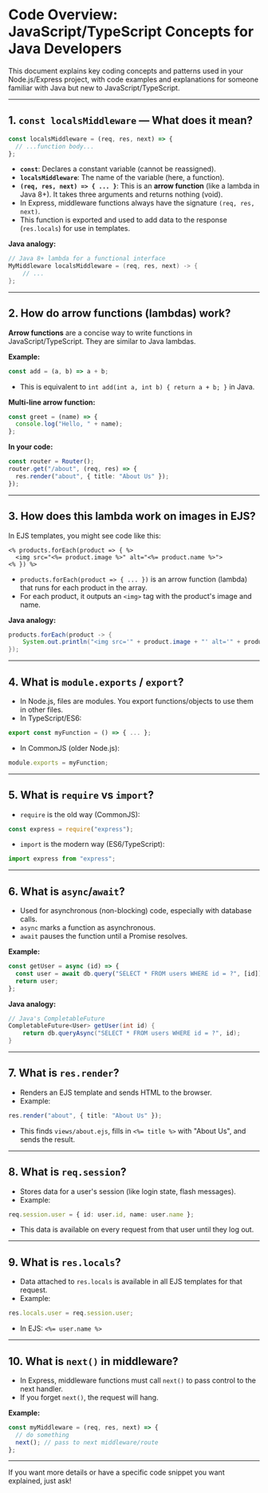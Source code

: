# Code Overview: JavaScript/TypeScript Concepts for Java Developers

This document explains key coding concepts and patterns used in your Node.js/Express project, with code examples and explanations for someone familiar with Java but new to JavaScript/TypeScript.

---

## 1. `const localsMiddleware` — What does it mean?

```typescript
const localsMiddleware = (req, res, next) => {
  // ...function body...
};
```

- **`const`**: Declares a constant variable (cannot be reassigned).
- **`localsMiddleware`**: The name of the variable (here, a function).
- **`(req, res, next) => { ... }`**: This is an **arrow function** (like a lambda in Java 8+). It takes three arguments and returns nothing (void).
- In Express, middleware functions always have the signature `(req, res, next)`.
- This function is exported and used to add data to the response (`res.locals`) for use in templates.

**Java analogy:**

```java
// Java 8+ lambda for a functional interface
MyMiddleware localsMiddleware = (req, res, next) -> {
    // ...
};
```

---

## 2. How do arrow functions (lambdas) work?

**Arrow functions** are a concise way to write functions in JavaScript/TypeScript. They are similar to Java lambdas.

**Example:**

```typescript
const add = (a, b) => a + b;
```

- This is equivalent to `int add(int a, int b) { return a + b; }` in Java.

**Multi-line arrow function:**

```typescript
const greet = (name) => {
  console.log("Hello, " + name);
};
```

**In your code:**

```typescript
const router = Router();
router.get("/about", (req, res) => {
  res.render("about", { title: "About Us" });
});
```

---

## 3. How does this lambda work on images in EJS?

In EJS templates, you might see code like this:

```ejs
<% products.forEach(product => { %>
  <img src="<%= product.image %>" alt="<%= product.name %>">
<% }) %>
```

- `products.forEach(product => { ... })` is an arrow function (lambda) that runs for each product in the array.
- For each product, it outputs an `<img>` tag with the product's image and name.

**Java analogy:**

```java
products.forEach(product -> {
    System.out.println("<img src='" + product.image + "' alt='" + product.name + "'>");
});
```

---

## 4. What is `module.exports` / `export`?

- In Node.js, files are modules. You export functions/objects to use them in other files.
- In TypeScript/ES6:

```typescript
export const myFunction = () => { ... };
```

- In CommonJS (older Node.js):

```javascript
module.exports = myFunction;
```

---

## 5. What is `require` vs `import`?

- `require` is the old way (CommonJS):

```javascript
const express = require("express");
```

- `import` is the modern way (ES6/TypeScript):

```typescript
import express from "express";
```

---

## 6. What is `async`/`await`?

- Used for asynchronous (non-blocking) code, especially with database calls.
- `async` marks a function as asynchronous.
- `await` pauses the function until a Promise resolves.

**Example:**

```typescript
const getUser = async (id) => {
  const user = await db.query("SELECT * FROM users WHERE id = ?", [id]);
  return user;
};
```

**Java analogy:**

```java
// Java's CompletableFuture
CompletableFuture<User> getUser(int id) {
    return db.queryAsync("SELECT * FROM users WHERE id = ?", id);
}
```

---

## 7. What is `res.render`?

- Renders an EJS template and sends HTML to the browser.
- Example:

```typescript
res.render("about", { title: "About Us" });
```

- This finds `views/about.ejs`, fills in `<%= title %>` with "About Us", and sends the result.

---

## 8. What is `req.session`?

- Stores data for a user's session (like login state, flash messages).
- Example:

```typescript
req.session.user = { id: user.id, name: user.name };
```

- This data is available on every request from that user until they log out.

---

## 9. What is `res.locals`?

- Data attached to `res.locals` is available in all EJS templates for that request.
- Example:

```typescript
res.locals.user = req.session.user;
```

- In EJS: `<%= user.name %>`

---

## 10. What is `next()` in middleware?

- In Express, middleware functions must call `next()` to pass control to the next handler.
- If you forget `next()`, the request will hang.

**Example:**

```typescript
const myMiddleware = (req, res, next) => {
  // do something
  next(); // pass to next middleware/route
};
```

---

If you want more details or have a specific code snippet you want explained, just ask!
